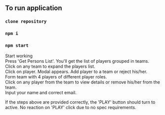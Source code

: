 ## To run application

### `clone repository`
### `npm i`
### `npm start`

Start working  
Press 'Get Persons List'. You'll get the list of players grouped in teams.  
Click on any team to expand the players list.  
Click on player. Modal appears. Add player to a team or reject his/her.  
Form team with 4 players of different player roles.  
Click on any player from the team to view details or remove his/her from the team.  
Input your name and correct email.  

If the steps above are provided correctly, the 'PLAY' button should turn to active. No reaction on 'PLAY' click due to no spec requirements.  
